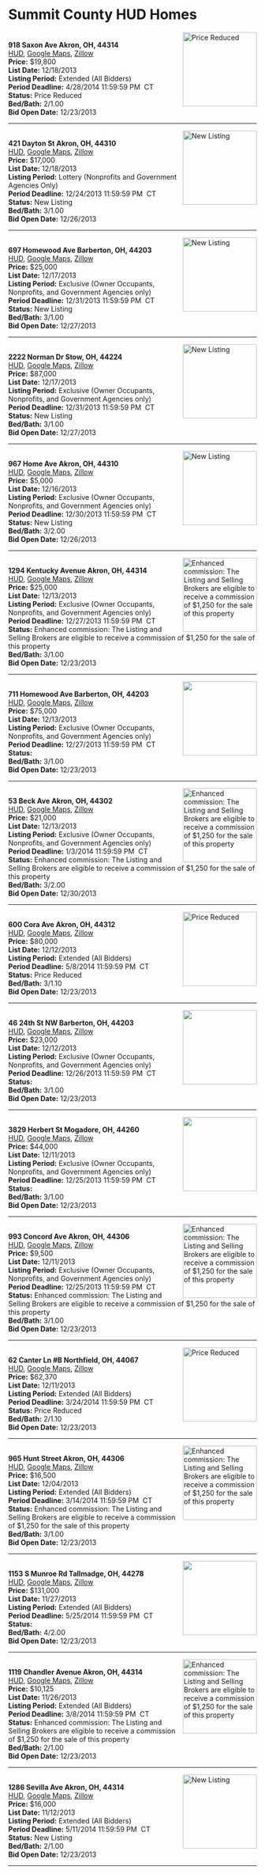 # Summit County HUD Homes

[<img alt="Price Reduced" src="https://www.hudhomestore.com/pages/ImageShow.aspx?Case=412-564057" align="right" style="height:150px;">](http://www.hudhomestore.com/Listing/PropertyDetails.aspx?caseNumber=412-564057)  
**918 Saxon Ave Akron, OH, 44314**  
[HUD](http://www.hudhomestore.com/Listing/PropertyDetails.aspx?caseNumber=412-564057), [Google Maps](http://maps.google.com/maps?q=918+Saxon+Ave+Akron%2C+OH%2C+44314), [Zillow](http://www.zillow.com/homes/918+Saxon+Ave+Akron%2C+OH%2C+44314/)  
**Price:** $19,800  
**List Date:** 12/18/2013  
**Listing Period:** Extended (All Bidders)  
**Period Deadline:** 4/28/2014 11:59:59 PM  CT  
**Status:** Price Reduced  
**Bed/Bath:** 2/1.00  
**Bid Open Date:** 12/23/2013

***

[<img alt="New Listing" src="https://www.hudhomestore.com/pages/ImageShow.aspx?Case=412-384781" align="right" style="height:150px;">](http://www.hudhomestore.com/Listing/PropertyDetails.aspx?caseNumber=412-384781)  
**421 Dayton St Akron, OH, 44310**  
[HUD](http://www.hudhomestore.com/Listing/PropertyDetails.aspx?caseNumber=412-384781), [Google Maps](http://maps.google.com/maps?q=421+Dayton+St+Akron%2C+OH%2C+44310), [Zillow](http://www.zillow.com/homes/421+Dayton+St+Akron%2C+OH%2C+44310/)  
**Price:** $17,000  
**List Date:** 12/18/2013  
**Listing Period:** Lottery (Nonprofits and Government Agencies Only)  
**Period Deadline:** 12/24/2013 11:59:59 PM  CT  
**Status:** New Listing  
**Bed/Bath:** 3/1.00  
**Bid Open Date:** 12/26/2013

***

[<img alt="New Listing" src="https://www.hudhomestore.com/pages/ImageShow.aspx?Case=412-534689" align="right" style="height:150px;">](http://www.hudhomestore.com/Listing/PropertyDetails.aspx?caseNumber=412-534689)  
**697 Homewood Ave Barberton, OH, 44203**  
[HUD](http://www.hudhomestore.com/Listing/PropertyDetails.aspx?caseNumber=412-534689), [Google Maps](http://maps.google.com/maps?q=697+Homewood+Ave+Barberton%2C+OH%2C+44203), [Zillow](http://www.zillow.com/homes/697+Homewood+Ave+Barberton%2C+OH%2C+44203/)  
**Price:** $25,000  
**List Date:** 12/17/2013  
**Listing Period:** Exclusive (Owner Occupants, Nonprofits, and Government Agencies only)  
**Period Deadline:** 12/31/2013 11:59:59 PM  CT  
**Status:** New Listing  
**Bed/Bath:** 3/1.00  
**Bid Open Date:** 12/27/2013

***

[<img alt="New Listing" src="https://www.hudhomestore.com/pages/ImageShow.aspx?Case=412-482395" align="right" style="height:150px;">](http://www.hudhomestore.com/Listing/PropertyDetails.aspx?caseNumber=412-482395)  
**2222 Norman Dr Stow, OH, 44224**  
[HUD](http://www.hudhomestore.com/Listing/PropertyDetails.aspx?caseNumber=412-482395), [Google Maps](http://maps.google.com/maps?q=2222+Norman+Dr+Stow%2C+OH%2C+44224), [Zillow](http://www.zillow.com/homes/2222+Norman+Dr+Stow%2C+OH%2C+44224/)  
**Price:** $87,000  
**List Date:** 12/17/2013  
**Listing Period:** Exclusive (Owner Occupants, Nonprofits, and Government Agencies only)  
**Period Deadline:** 12/31/2013 11:59:59 PM  CT  
**Status:** New Listing  
**Bed/Bath:** 3/1.00  
**Bid Open Date:** 12/27/2013

***

[<img alt="New Listing" src="https://www.hudhomestore.com/pages/ImageShow.aspx?Case=412-551915" align="right" style="height:150px;">](http://www.hudhomestore.com/Listing/PropertyDetails.aspx?caseNumber=412-551915)  
**967 Home Ave Akron, OH, 44310**  
[HUD](http://www.hudhomestore.com/Listing/PropertyDetails.aspx?caseNumber=412-551915), [Google Maps](http://maps.google.com/maps?q=967+Home+Ave+Akron%2C+OH%2C+44310), [Zillow](http://www.zillow.com/homes/967+Home+Ave+Akron%2C+OH%2C+44310/)  
**Price:** $5,000  
**List Date:** 12/16/2013  
**Listing Period:** Exclusive (Owner Occupants, Nonprofits, and Government Agencies only)  
**Period Deadline:** 12/30/2013 11:59:59 PM  CT  
**Status:** New Listing  
**Bed/Bath:** 3/2.00  
**Bid Open Date:** 12/26/2013

***

[<img alt="Enhanced commission: The Listing and Selling Brokers are eligible to receive a commission of $1,250 for the sale of this property" src="https://www.hudhomestore.com/pages/ImageShow.aspx?Case=412-551060" align="right" style="height:150px;">](http://www.hudhomestore.com/Listing/PropertyDetails.aspx?caseNumber=412-551060)  
**1294 Kentucky Avenue Akron, OH, 44314**  
[HUD](http://www.hudhomestore.com/Listing/PropertyDetails.aspx?caseNumber=412-551060), [Google Maps](http://maps.google.com/maps?q=1294+Kentucky+Avenue+Akron%2C+OH%2C+44314), [Zillow](http://www.zillow.com/homes/1294+Kentucky+Avenue+Akron%2C+OH%2C+44314/)  
**Price:** $25,000  
**List Date:** 12/13/2013  
**Listing Period:** Exclusive (Owner Occupants, Nonprofits, and Government Agencies only)  
**Period Deadline:** 12/27/2013 11:59:59 PM  CT  
**Status:** Enhanced commission: The Listing and Selling Brokers are eligible to receive a commission of $1,250 for the sale of this property  
**Bed/Bath:** 3/1.00  
**Bid Open Date:** 12/23/2013

***

[<img alt="" src="https://www.hudhomestore.com/pages/ImageShow.aspx?Case=412-501335" align="right" style="height:150px;">](http://www.hudhomestore.com/Listing/PropertyDetails.aspx?caseNumber=412-501335)  
**711 Homewood Ave Barberton, OH, 44203**  
[HUD](http://www.hudhomestore.com/Listing/PropertyDetails.aspx?caseNumber=412-501335), [Google Maps](http://maps.google.com/maps?q=711+Homewood+Ave+Barberton%2C+OH%2C+44203), [Zillow](http://www.zillow.com/homes/711+Homewood+Ave+Barberton%2C+OH%2C+44203/)  
**Price:** $75,000  
**List Date:** 12/13/2013  
**Listing Period:** Exclusive (Owner Occupants, Nonprofits, and Government Agencies only)  
**Period Deadline:** 12/27/2013 11:59:59 PM  CT  
**Status:**   
**Bed/Bath:** 3/1.00  
**Bid Open Date:** 12/23/2013

***

[<img alt="Enhanced commission: The Listing and Selling Brokers are eligible to receive a commission of $1,250 for the sale of this property" src="https://www.hudhomestore.com/pages/ImageShow.aspx?Case=412-480161" align="right" style="height:150px;">](http://www.hudhomestore.com/Listing/PropertyDetails.aspx?caseNumber=412-480161)  
**53 Beck Ave Akron, OH, 44302**  
[HUD](http://www.hudhomestore.com/Listing/PropertyDetails.aspx?caseNumber=412-480161), [Google Maps](http://maps.google.com/maps?q=53+Beck+Ave+Akron%2C+OH%2C+44302), [Zillow](http://www.zillow.com/homes/53+Beck+Ave+Akron%2C+OH%2C+44302/)  
**Price:** $21,000  
**List Date:** 12/13/2013  
**Listing Period:** Exclusive (Owner Occupants, Nonprofits, and Government Agencies only)  
**Period Deadline:** 1/3/2014 11:59:59 PM  CT  
**Status:** Enhanced commission: The Listing and Selling Brokers are eligible to receive a commission of $1,250 for the sale of this property  
**Bed/Bath:** 3/2.00  
**Bid Open Date:** 12/30/2013

***

[<img alt="Price Reduced" src="https://www.hudhomestore.com/pages/ImageShow.aspx?Case=412-559484" align="right" style="height:150px;">](http://www.hudhomestore.com/Listing/PropertyDetails.aspx?caseNumber=412-559484)  
**600 Cora Ave Akron, OH, 44312**  
[HUD](http://www.hudhomestore.com/Listing/PropertyDetails.aspx?caseNumber=412-559484), [Google Maps](http://maps.google.com/maps?q=600+Cora+Ave+Akron%2C+OH%2C+44312), [Zillow](http://www.zillow.com/homes/600+Cora+Ave+Akron%2C+OH%2C+44312/)  
**Price:** $80,000  
**List Date:** 12/12/2013  
**Listing Period:** Extended (All Bidders)  
**Period Deadline:** 5/8/2014 11:59:59 PM  CT  
**Status:** Price Reduced  
**Bed/Bath:** 3/1.10  
**Bid Open Date:** 12/23/2013

***

[<img alt="" src="https://www.hudhomestore.com/pages/ImageShow.aspx?Case=412-555243" align="right" style="height:150px;">](http://www.hudhomestore.com/Listing/PropertyDetails.aspx?caseNumber=412-555243)  
**46 24th St NW Barberton, OH, 44203**  
[HUD](http://www.hudhomestore.com/Listing/PropertyDetails.aspx?caseNumber=412-555243), [Google Maps](http://maps.google.com/maps?q=46+24th+St+NW+Barberton%2C+OH%2C+44203), [Zillow](http://www.zillow.com/homes/46+24th+St+NW+Barberton%2C+OH%2C+44203/)  
**Price:** $23,000  
**List Date:** 12/12/2013  
**Listing Period:** Exclusive (Owner Occupants, Nonprofits, and Government Agencies only)  
**Period Deadline:** 12/26/2013 11:59:59 PM  CT  
**Status:**   
**Bed/Bath:** 3/1.00  
**Bid Open Date:** 12/23/2013

***

[<img alt="" src="https://www.hudhomestore.com/pages/ImageShow.aspx?Case=412-551898" align="right" style="height:150px;">](http://www.hudhomestore.com/Listing/PropertyDetails.aspx?caseNumber=412-551898)  
**3829 Herbert St Mogadore, OH, 44260**  
[HUD](http://www.hudhomestore.com/Listing/PropertyDetails.aspx?caseNumber=412-551898), [Google Maps](http://maps.google.com/maps?q=3829+Herbert+St+Mogadore%2C+OH%2C+44260), [Zillow](http://www.zillow.com/homes/3829+Herbert+St+Mogadore%2C+OH%2C+44260/)  
**Price:** $44,000  
**List Date:** 12/11/2013  
**Listing Period:** Exclusive (Owner Occupants, Nonprofits, and Government Agencies only)  
**Period Deadline:** 12/25/2013 11:59:59 PM  CT  
**Status:**   
**Bed/Bath:** 3/1.00  
**Bid Open Date:** 12/23/2013

***

[<img alt="Enhanced commission: The Listing and Selling Brokers are eligible to receive a commission of $1,250 for the sale of this property" src="https://www.hudhomestore.com/pages/ImageShow.aspx?Case=412-466111" align="right" style="height:150px;">](http://www.hudhomestore.com/Listing/PropertyDetails.aspx?caseNumber=412-466111)  
**993 Concord Ave Akron, OH, 44306**  
[HUD](http://www.hudhomestore.com/Listing/PropertyDetails.aspx?caseNumber=412-466111), [Google Maps](http://maps.google.com/maps?q=993+Concord+Ave+Akron%2C+OH%2C+44306), [Zillow](http://www.zillow.com/homes/993+Concord+Ave+Akron%2C+OH%2C+44306/)  
**Price:** $9,500  
**List Date:** 12/11/2013  
**Listing Period:** Exclusive (Owner Occupants, Nonprofits, and Government Agencies only)  
**Period Deadline:** 12/25/2013 11:59:59 PM  CT  
**Status:** Enhanced commission: The Listing and Selling Brokers are eligible to receive a commission of $1,250 for the sale of this property  
**Bed/Bath:** 3/1.00  
**Bid Open Date:** 12/23/2013

***

[<img alt="Price Reduced" src="https://www.hudhomestore.com/pages/ImageShow.aspx?Case=412-408573" align="right" style="height:150px;">](http://www.hudhomestore.com/Listing/PropertyDetails.aspx?caseNumber=412-408573)  
**62 Canter Ln #B Northfield, OH, 44067**  
[HUD](http://www.hudhomestore.com/Listing/PropertyDetails.aspx?caseNumber=412-408573), [Google Maps](http://maps.google.com/maps?q=62+Canter+Ln+%23B+Northfield%2C+OH%2C+44067), [Zillow](http://www.zillow.com/homes/62+Canter+Ln+%23B+Northfield%2C+OH%2C+44067/)  
**Price:** $62,370  
**List Date:** 12/11/2013  
**Listing Period:** Extended (All Bidders)  
**Period Deadline:** 3/24/2014 11:59:59 PM  CT  
**Status:** Price Reduced  
**Bed/Bath:** 2/1.10  
**Bid Open Date:** 12/23/2013

***

[<img alt="Enhanced commission: The Listing and Selling Brokers are eligible to receive a commission of $1,250 for the sale of this property" src="https://www.hudhomestore.com/pages/ImageShow.aspx?Case=412-657164" align="right" style="height:150px;">](http://www.hudhomestore.com/Listing/PropertyDetails.aspx?caseNumber=412-657164)  
**965 Hunt Street Akron, OH, 44306**  
[HUD](http://www.hudhomestore.com/Listing/PropertyDetails.aspx?caseNumber=412-657164), [Google Maps](http://maps.google.com/maps?q=965+Hunt+Street+Akron%2C+OH%2C+44306), [Zillow](http://www.zillow.com/homes/965+Hunt+Street+Akron%2C+OH%2C+44306/)  
**Price:** $16,500  
**List Date:** 12/04/2013  
**Listing Period:** Extended (All Bidders)  
**Period Deadline:** 3/14/2014 11:59:59 PM  CT  
**Status:** Enhanced commission: The Listing and Selling Brokers are eligible to receive a commission of $1,250 for the sale of this property  
**Bed/Bath:** 3/1.00  
**Bid Open Date:** 12/23/2013

***

[<img alt="" src="https://www.hudhomestore.com/pages/ImageShow.aspx?Case=412-548255" align="right" style="height:150px;">](http://www.hudhomestore.com/Listing/PropertyDetails.aspx?caseNumber=412-548255)  
**1153 S Munroe Rd Tallmadge, OH, 44278**  
[HUD](http://www.hudhomestore.com/Listing/PropertyDetails.aspx?caseNumber=412-548255), [Google Maps](http://maps.google.com/maps?q=1153+S+Munroe+Rd+Tallmadge%2C+OH%2C+44278), [Zillow](http://www.zillow.com/homes/1153+S+Munroe+Rd+Tallmadge%2C+OH%2C+44278/)  
**Price:** $131,000  
**List Date:** 11/27/2013  
**Listing Period:** Extended (All Bidders)  
**Period Deadline:** 5/25/2014 11:59:59 PM  CT  
**Status:**   
**Bed/Bath:** 4/2.00  
**Bid Open Date:** 12/23/2013

***

[<img alt="Enhanced commission: The Listing and Selling Brokers are eligible to receive a commission of $1,250 for the sale of this property" src="https://www.hudhomestore.com/pages/ImageShow.aspx?Case=412-523980" align="right" style="height:150px;">](http://www.hudhomestore.com/Listing/PropertyDetails.aspx?caseNumber=412-523980)  
**1119 Chandler Avenue Akron, OH, 44314**  
[HUD](http://www.hudhomestore.com/Listing/PropertyDetails.aspx?caseNumber=412-523980), [Google Maps](http://maps.google.com/maps?q=1119+Chandler+Avenue+Akron%2C+OH%2C+44314), [Zillow](http://www.zillow.com/homes/1119+Chandler+Avenue+Akron%2C+OH%2C+44314/)  
**Price:** $10,125  
**List Date:** 11/26/2013  
**Listing Period:** Extended (All Bidders)  
**Period Deadline:** 3/8/2014 11:59:59 PM  CT  
**Status:** Enhanced commission: The Listing and Selling Brokers are eligible to receive a commission of $1,250 for the sale of this property  
**Bed/Bath:** 2/1.00  
**Bid Open Date:** 12/23/2013

***

[<img alt="New Listing" src="https://www.hudhomestore.com/pages/ImageShow.aspx?Case=412-483944" align="right" style="height:150px;">](http://www.hudhomestore.com/Listing/PropertyDetails.aspx?caseNumber=412-483944)  
**1286 Sevilla Ave Akron, OH, 44314**  
[HUD](http://www.hudhomestore.com/Listing/PropertyDetails.aspx?caseNumber=412-483944), [Google Maps](http://maps.google.com/maps?q=1286+Sevilla+Ave+Akron%2C+OH%2C+44314), [Zillow](http://www.zillow.com/homes/1286+Sevilla+Ave+Akron%2C+OH%2C+44314/)  
**Price:** $16,000  
**List Date:** 11/12/2013  
**Listing Period:** Extended (All Bidders)  
**Period Deadline:** 5/11/2014 11:59:59 PM  CT  
**Status:** New Listing  
**Bed/Bath:** 2/1.00  
**Bid Open Date:** 12/23/2013

***

